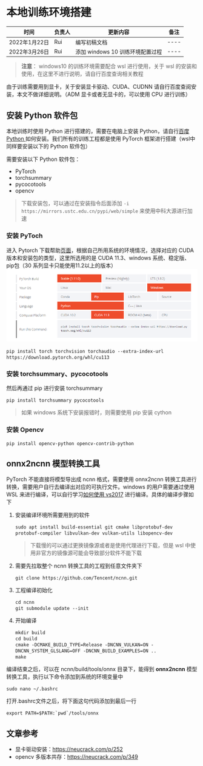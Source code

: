 # 本地训练环境搭建

| 时间 | 负责人 | 更新内容 | 备注 |
| --- | --- | --- | :---: |
| 2022年1月22日 | Rui | 编写初稿文档 | ---- |
| 2022年3月26日 | Rui | 添加 windows 10 训练环境配置过程 | ---- |

> **注意**：
>  windows10 的训练环境需要配合 wsl 进行使用，关于 wsl 的安装和使用，在这里不进行说明，请自行百度查询相关教程

由于训练需要用到显卡，关于安装显卡驱动、CUDA、CUDNN 请自行百度查阅安装，本文不做详细说明。（ADM 显卡或者无显卡的，可以使用 CPU 进行训练）

## 安装 Python 软件包

本地训练时使用 Python 进行搭建的，需要在电脑上安装 Python，请自行[百度 Python ](https://www.baidu.com/s?ie=UTF-8&wd=python)如何安装。我们所有的训练工程都是使用 PyTorch 框架进行搭建（wsl中同样要安装以下的 Python 软件包） 

需要安装以下 Python 软件包：
- PyTorch
- torchsummary
- pycocotools
- opencv

> 下载安装包，可以通过在安装指令后面添加 `-i https://mirrors.ustc.edu.cn/pypi/web/simple` 来使用中科大源进行加速

### 安装 PyToch

进入 Pytorch 下载帮助[页面](https://pytorch.org/get-started/locally/)，根据自己所用系统的环境情况，选择对应的 CUDA 版本和安装包的类型，这里所选用的是 CUDA 11.3、windows 系统、稳定版、pip包（30 系列显卡只能使用11.2以上的版本）
![pytoch-install](./../asserts/pytorch-install.png)

    pip install torch torchvision torchaudio --extra-index-url https://download.pytorch.org/whl/cu113


### 安装 torchsummary、pycocotools

然后再通过 pip 进行安装 torchsummary

    pip install torchsummary pycocotools

> 如果 windows 系统下安装报错时，则需要使用 pip 安装 cython

### 安装 Opencv

    pip install opencv-python opencv-contrib-python

##  onnx2ncnn 模型转换工具

PyTorch 不能直接将模型导出成 ncnn 格式，需要使用 onnx2ncnn 转换工具进行转换，需要用户自行去编译出对应的可执行文件。windows 的用户需要通过使用 WSL 来进行编译，可以自行学习[如何使用 vs2017](https://github.com/Tencent/ncnn/wiki/how-to-build#build-for-windows-x64-using-visual-studio-community-2017) 进行编译。具体的编译步骤如下

1. 安装编译环境所需要用到的软件

    ```shell
    sudo apt install build-essential git cmake libprotobuf-dev protobuf-compiler libvulkan-dev vulkan-utils libopencv-dev
    ```

    > 下载慢的可以通过更换镜像源或者是使用代理进行下载，但是 wsl 中使用非官方的镜像源可能会导致部分软件不能下载

2. 需要先拉取整个 ncnn 转换工具的工程到任意文件夹下

    ```shell
    git clone https://github.com/Tencent/ncnn.git
    ```

3. 工程编译初始化

    ```shell
    cd ncnn
    git submodule update --init
    ```

4. 开始编译

    ```shell
    mkdir build
    cd build
    cmake -DCMAKE_BUILD_TYPE=Release -DNCNN_VULKAN=ON -DNCNN_SYSTEM_GLSLANG=OFF -DNCNN_BUILD_EXAMPLES=ON ..
    make
    ```
    
编译结束之后，可以在 ncnn/build/tools/onnx 目录下，能得到 **onnx2ncnn** 模型转换工具，执行以下命令添加到系统的环境变量中

    sudo nano ~/.bashrc

打开.bashrc文件之后，将下面这句代码添加到最后一行

```shell
export PATH=$PATH:`pwd`/tools/onnx
```

## 文章参考

* 显卡驱动安装：https://neucrack.com/p/252
* opencv 多版本共存：https://neucrack.com/p/349
